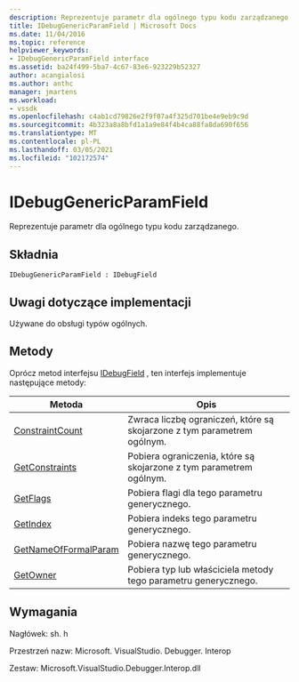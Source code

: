 ```yaml
---
description: Reprezentuje parametr dla ogólnego typu kodu zarządzanego.
title: IDebugGenericParamField | Microsoft Docs
ms.date: 11/04/2016
ms.topic: reference
helpviewer_keywords:
- IDebugGenericParamField interface
ms.assetid: ba24f499-5ba7-4c67-83e6-923229b52327
author: acangialosi
ms.author: anthc
manager: jmartens
ms.workload:
- vssdk
ms.openlocfilehash: c4ab1cd79826e2f9f07a4f325d701be4e9eb9c9d
ms.sourcegitcommit: 4b323a8a8bfd1a1a9e84f4b4ca88fa8da690f656
ms.translationtype: MT
ms.contentlocale: pl-PL
ms.lasthandoff: 03/05/2021
ms.locfileid: "102172574"
---
```

# <a name="idebuggenericparamfield"></a>IDebugGenericParamField
Reprezentuje parametr dla ogólnego typu kodu zarządzanego.

## <a name="syntax"></a>Składnia

```
IDebugGenericParamField : IDebugField
```

## <a name="notes-for-implementers"></a>Uwagi dotyczące implementacji
 Używane do obsługi typów ogólnych.

## <a name="methods"></a>Metody
 Oprócz metod interfejsu [IDebugField](../../../extensibility/debugger/reference/idebugfield.md) , ten interfejs implementuje następujące metody:

|Metoda|Opis|
|------------|-----------------|
|[ConstraintCount](../../../extensibility/debugger/reference/idebuggenericparamfield-constraintcount.md)|Zwraca liczbę ograniczeń, które są skojarzone z tym parametrem ogólnym.|
|[GetConstraints](../../../extensibility/debugger/reference/idebuggenericparamfield-getconstraints.md)|Pobiera ograniczenia, które są skojarzone z tym parametrem ogólnym.|
|[GetFlags](../../../extensibility/debugger/reference/idebuggenericparamfield-getflags.md)|Pobiera flagi dla tego parametru generycznego.|
|[GetIndex](../../../extensibility/debugger/reference/idebuggenericparamfield-getindex.md)|Pobiera indeks tego parametru generycznego.|
|[GetNameOfFormalParam](../../../extensibility/debugger/reference/idebuggenericparamfield-getnameofformalparam.md)|Pobiera nazwę tego parametru generycznego.|
|[GetOwner](../../../extensibility/debugger/reference/idebuggenericparamfield-getowner.md)|Pobiera typ lub właściciela metody tego parametru generycznego.|

## <a name="requirements"></a>Wymagania
 Nagłówek: sh. h

 Przestrzeń nazw: Microsoft. VisualStudio. Debugger. Interop

 Zestaw: Microsoft.VisualStudio.Debugger.Interop.dll

